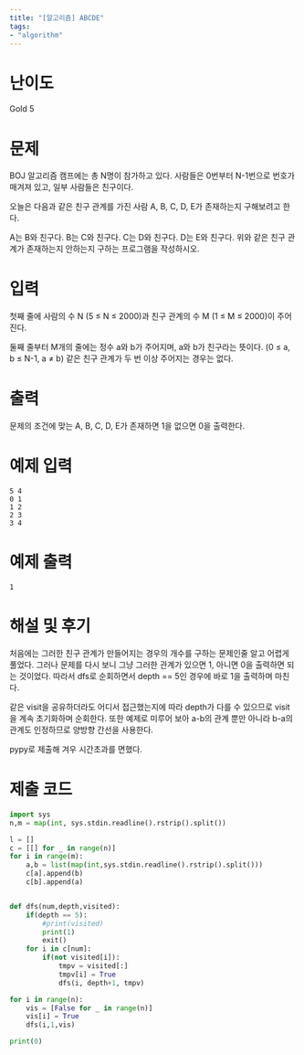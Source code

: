 ```yaml
---
title: "[알고리즘] ABCDE"
tags:
- "algorithm"
---
```


# 난이도
Gold 5

# 문제
BOJ 알고리즘 캠프에는 총 N명이 참가하고 있다. 사람들은 0번부터 N-1번으로 번호가 매겨져 있고, 일부 사람들은 친구이다.

오늘은 다음과 같은 친구 관계를 가진 사람 A, B, C, D, E가 존재하는지 구해보려고 한다.

A는 B와 친구다.
B는 C와 친구다.
C는 D와 친구다.
D는 E와 친구다.
위와 같은 친구 관계가 존재하는지 안하는지 구하는 프로그램을 작성하시오.

# 입력
첫째 줄에 사람의 수 N (5 ≤ N ≤ 2000)과 친구 관계의 수 M (1 ≤ M ≤ 2000)이 주어진다.

둘째 줄부터 M개의 줄에는 정수 a와 b가 주어지며, a와 b가 친구라는 뜻이다. (0 ≤ a, b ≤ N-1, a ≠ b) 같은 친구 관계가 두 번 이상 주어지는 경우는 없다.

# 출력
문제의 조건에 맞는 A, B, C, D, E가 존재하면 1을 없으면 0을 출력한다.

# 예제 입력
```
5 4
0 1
1 2
2 3
3 4
```

# 예제 출력
```
1
```
# 해설 및 후기
처음에는 그러한 친구 관계가 만들어지는 경우의 개수를 구하는 문제인줄 알고 어렵게 풀었다. 그러나 문제를 다시 보니 그냥 그러한 관계가 있으면 1, 아니면 0을 출력하면 되는 것이었다. 따라서 dfs로 순회하면서 depth == 5인 경우에 바로 1을 출력하며 마친다.

같은 visit을 공유하더라도 어디서 접근했는지에 따라 depth가 다를 수 있으므로 visit을 계속 초기화하며 순회한다. 또한 예제로 미루어 보아 a-b의 관계 뿐만 아니라 b-a의 관계도 인정하므로 양방향 간선을 사용한다.

pypy로 제출해 겨우 시간초과를 면했다.

# 제출 코드
```py
import sys
n,m = map(int, sys.stdin.readline().rstrip().split())

l = []
c = [[] for _ in range(n)]
for i in range(m):
    a,b = list(map(int,sys.stdin.readline().rstrip().split()))
    c[a].append(b)
    c[b].append(a)


def dfs(num,depth,visited):
    if(depth == 5):
        #print(visited)
        print(1)
        exit()
    for i in c[num]:
        if(not visited[i]):
            tmpv = visited[:]
            tmpv[i] = True
            dfs(i, depth+1, tmpv)

for i in range(n):
    vis = [False for _ in range(n)]
    vis[i] = True
    dfs(i,1,vis)

print(0)
```